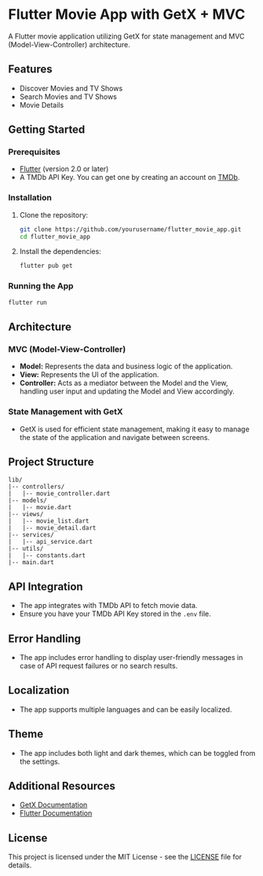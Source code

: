 
# Flutter Movie App with GetX + MVC

A Flutter movie application utilizing GetX for state management and MVC (Model-View-Controller) architecture.

## Features
- Discover Movies and TV Shows
- Search Movies and TV Shows
- Movie Details

## Getting Started

### Prerequisites
- [Flutter](https://flutter.dev/docs/get-started/install) (version 2.0 or later)
- A TMDb API Key. You can get one by creating an account on [TMDb](https://www.themoviedb.org/).

### Installation
1. Clone the repository:
   ```sh
   git clone https://github.com/yourusername/flutter_movie_app.git
   cd flutter_movie_app
   ```

2. Install the dependencies:
   ```sh
   flutter pub get
   ``` 
### Running the App
```sh
flutter run
```

## Architecture

### MVC (Model-View-Controller)
- **Model:** Represents the data and business logic of the application.
- **View:** Represents the UI of the application.
- **Controller:** Acts as a mediator between the Model and the View, handling user input and updating the Model and View accordingly.

### State Management with GetX
- GetX is used for efficient state management, making it easy to manage the state of the application and navigate between screens.

## Project Structure
```
lib/
|-- controllers/
|   |-- movie_controller.dart
|-- models/
|   |-- movie.dart
|-- views/
|   |-- movie_list.dart
|   |-- movie_detail.dart
|-- services/
|   |-- api_service.dart
|-- utils/
|   |-- constants.dart
|-- main.dart
```

## API Integration
- The app integrates with TMDb API to fetch movie data.
- Ensure you have your TMDb API Key stored in the `.env` file.

## Error Handling
- The app includes error handling to display user-friendly messages in case of API request failures or no search results.

## Localization
- The app supports multiple languages and can be easily localized.

## Theme
- The app includes both light and dark themes, which can be toggled from the settings.

## Additional Resources
- [GetX Documentation](https://pub.dev/packages/get)
- [Flutter Documentation](https://flutter.dev/docs)

## License
This project is licensed under the MIT License - see the [LICENSE](LICENSE) file for details.
